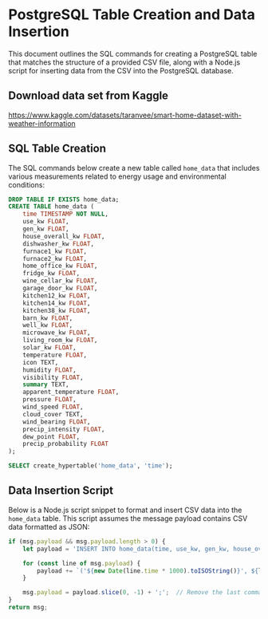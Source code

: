 # PostgreSQL Table Creation and Data Insertion

This document outlines the SQL commands for creating a PostgreSQL table that matches the structure of a provided CSV file, along with a Node.js script for inserting data from the CSV into the PostgreSQL database.

## Download data set from Kaggle
https://www.kaggle.com/datasets/taranvee/smart-home-dataset-with-weather-information


## SQL Table Creation

The SQL commands below create a new table called `home_data` that includes various measurements related to energy usage and environmental conditions:

```sql
DROP TABLE IF EXISTS home_data;
CREATE TABLE home_data (
    time TIMESTAMP NOT NULL,
    use_kw FLOAT,
    gen_kw FLOAT,
    house_overall_kw FLOAT,
    dishwasher_kw FLOAT,
    furnace1_kw FLOAT,
    furnace2_kw FLOAT,
    home_office_kw FLOAT,
    fridge_kw FLOAT,
    wine_cellar_kw FLOAT,
    garage_door_kw FLOAT,
    kitchen12_kw FLOAT,
    kitchen14_kw FLOAT,
    kitchen38_kw FLOAT,
    barn_kw FLOAT,
    well_kw FLOAT,
    microwave_kw FLOAT,
    living_room_kw FLOAT,
    solar_kw FLOAT,
    temperature FLOAT,
    icon TEXT,
    humidity FLOAT,
    visibility FLOAT,
    summary TEXT,
    apparent_temperature FLOAT,
    pressure FLOAT,
    wind_speed FLOAT,
    cloud_cover TEXT,
    wind_bearing FLOAT,
    precip_intensity FLOAT,
    dew_point FLOAT,
    precip_probability FLOAT
);

SELECT create_hypertable('home_data', 'time');
```

## Data Insertion Script

Below is a Node.js script snippet to format and insert CSV data into the `home_data` table. This script assumes the message payload contains CSV data formatted as JSON:

```javascript
if (msg.payload && msg.payload.length > 0) {
    let payload = 'INSERT INTO home_data(time, use_kw, gen_kw, house_overall_kw, dishwasher_kw, furnace1_kw, furnace2_kw, home_office_kw, fridge_kw, wine_cellar_kw, garage_door_kw, kitchen12_kw, kitchen14_kw, kitchen38_kw, barn_kw, well_kw, microwave_kw, living_room_kw, solar_kw, temperature, icon, humidity, visibility, summary, apparent_temperature, pressure, wind_speed, cloud_cover, wind_bearing, precip_intensity, dew_point, precip_probability) VALUES ';

    for (const line of msg.payload) {
        payload += `('${new Date(line.time * 1000).toISOString()}', ${line['use [kW]']}, ${line['gen [kW]']}, ${line['House overall [kW]']}, ${line['Dishwasher [kW]']}, ${line['Furnace 1 [kW]']}, ${line['Furnace 2 [kW]']}, ${line['Home office [kW]']}, ${line['Fridge [kW]']}, ${line['Wine cellar [kW]']}, ${line['Garage door [kW]']}, ${line['Kitchen 12 [kW]']}, ${line['Kitchen 14 [kW]']}, ${line['Kitchen 38 [kW]']}, ${line['Barn [kW]']}, ${line['Well [kW]']}, ${line['Microwave [kW]']}, ${line['Living room [kW]']}, ${line['Solar [kW]']}, ${line['temperature']}, '${line['icon']}', ${line['humidity']}, ${line['visibility']}, '${line['summary']}', ${line['apparentTemperature']}, ${line['pressure']}, ${line['windSpeed']}, '${line['cloudCover']}', ${line['windBearing']}, ${line['precipIntensity']}, ${line['dewPoint']}, ${line['precipProbability']}),`;
    }

    msg.payload = payload.slice(0, -1) + ';';  // Remove the last comma and end the statement with a semicolon
}
return msg;
```
